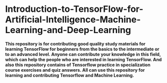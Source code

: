 # Introduction-to-TensorFlow-for-Artificial-Intelligence-Machine-Learning-and-Deep-Learning
**This repository is for contributing good quality study materials for learning TensorFlow for beginners from the basics to the intermediate or to an advanced level. Anyone can contribute your knowledge in this field, which can help the people who are interested in learning TensorFlow.
And also this repository contains of Tensorflow practice in specialization course exercises and quiz answers. All can use this repository for learning and contributing Tensorflow and Machine Learning.**
